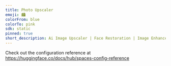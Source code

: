 ```yaml
---
title: Photo Upscaler
emoji: 🏙️
colorFrom: blue
colorTo: pink
sdk: static
pinned: true
short_description: Ai Image Upscaler | Face Restoration | Image Enhancer
---
```


Check out the configuration reference at https://huggingface.co/docs/hub/spaces-config-reference